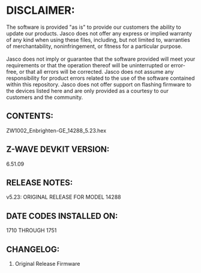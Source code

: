 # DISCLAIMER:
The software is provided "as is" to provide our customers the ability to update our products. Jasco does not offer any express or implied warranty of any kind when using these files, including, but not limited to, warranties of merchantability, noninfringement, or fitness for a particular purpose.<br>
<br>
Jasco does not imply or guarantee that the software provided will meet your requirements or that the operation thereof will be uninterrupted or error-free, or that all errors will be corrected. Jasco does not assume any responsibility for product errors related to the use of the software contained within this repository. Jasco does not offer support on flashing firmware to the devices listed here and are only provided as a courtesy to our customers and the community.

## CONTENTS:
ZW1002_Enbrighten-GE_14288_5.23.hex

## Z-WAVE DEVKIT VERSION:
6.51.09

## RELEASE NOTES:
v5.23: ORIGINAL RELEASE FOR MODEL 14288

## DATE CODES INSTALLED ON:
1710 THROUGH 1751

## CHANGELOG:
1. Original Release Firmware